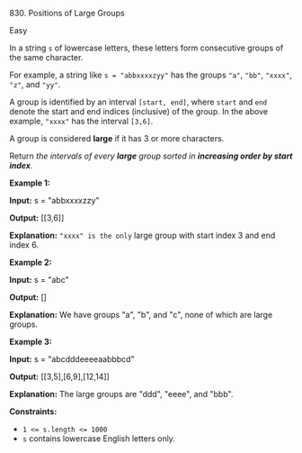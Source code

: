 ﻿830\. Positions of Large Groups

Easy

In a string `s` of lowercase letters, these letters form consecutive groups of the same character.

For example, a string like `s = "abbxxxxzyy"` has the groups `"a"`, `"bb"`, `"xxxx"`, `"z"`, and `"yy"`.

A group is identified by an interval `[start, end]`, where `start` and `end` denote the start and end indices (inclusive) of the group. In the above example, `"xxxx"` has the interval `[3,6]`.

A group is considered **large** if it has 3 or more characters.

Return _the intervals of every **large** group sorted in **increasing order by start index**_.

**Example 1:**

**Input:** s = "abbxxxxzzy"

**Output:** [[3,6]]

**Explanation:** `"xxxx" is the only` large group with start index 3 and end index 6.

**Example 2:**

**Input:** s = "abc"

**Output:** []

**Explanation:** We have groups "a", "b", and "c", none of which are large groups.

**Example 3:**

**Input:** s = "abcdddeeeeaabbbcd"

**Output:** [[3,5],[6,9],[12,14]]

**Explanation:** The large groups are "ddd", "eeee", and "bbb".

**Constraints:**

*   `1 <= s.length <= 1000`
*   `s` contains lowercase English letters only.